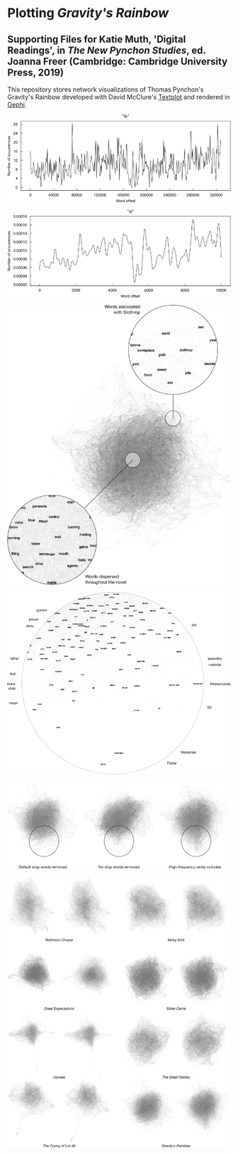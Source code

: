 # Plotting *Gravity's Rainbow*
## Supporting Files for Katie Muth, 'Digital Readings', in *The New Pynchon Studies*, ed. Joanna Freer (Cambridge: Cambridge University Press, 2019)

This repository stores network visualizations of Thomas Pynchon's Gravity's Rainbow developed with David McClure's <a href = "https://github.com/davidmcclure/textplot">Textplot</a> and rendered in <a href = "https://gephi.org/">Gephi</a>.

[![Figure 1](/Figure-1.png)](https://raw.githubusercontent.com/krmuth/plot-gr/master/Figure-1.png)

[![Figure 2](/Figure-2.png)](https://raw.githubusercontent.com/krmuth/plot-gr/master/Figure-2.png)

[![Figure 3](/Figure-3.png)](https://raw.githubusercontent.com/krmuth/plot-gr/master/Figure-3.png)

[![Figure 4](/Figure-4.png)](https://raw.githubusercontent.com/krmuth/plot-gr/master/Figure-4.png)

[![Figure 5](/Figure-5.png)](https://raw.githubusercontent.com/krmuth/plot-gr/master/Figure-5.png)

[![Figure 6](/Figure-6.png)](https://raw.githubusercontent.com/krmuth/plot-gr/master/Figure-6.png)
